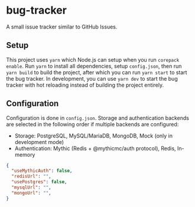 # bug-tracker

A small issue tracker similar to GitHub Issues.

## Setup

This project uses `yarn` which Node.js can setup when you run `corepack enable`. Run `yarn` to install all dependencies, setup `config.json`, then run `yarn build` to build the project, after which you can run `yarn start` to start the bug tracker. In development, you can use `yarn dev` to start the bug tracker with hot reloading instead of building the project entirely.

## Configuration

Configuration is done in `config.json`. Storage and authentication backends are selected in the following order if multiple backends are configured:

- Storage: PostgreSQL, MySQL/MariaDB, MongoDB, Mock (only in development mode)
- Authentication: Mythic (Redis + @mythicmc/auth protocol), Redis, In-memory

```json
{
  "useMythicAuth": false,
  "redisUrl": "",
  "usePostgres": false,
  "mysqlUrl": "",
  "mongoUrl": "",
}
```
